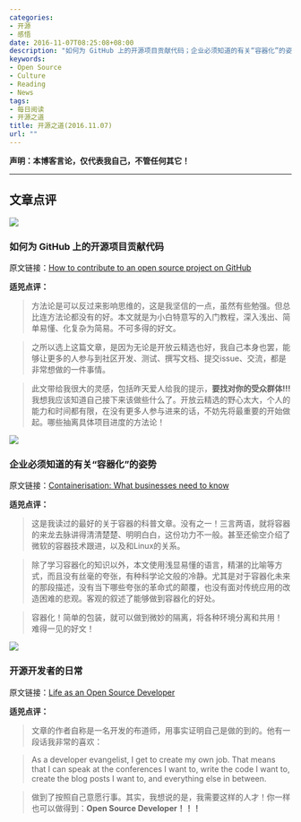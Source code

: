 ```yaml
---
categories:
- 开源
- 感悟
date: 2016-11-07T08:25:08+08:00
description: "如何为 GitHub 上的开源项目贡献代码；企业必须知道的有关“容器化”的姿势；开源开发者的日常"
keywords:
- Open Source
- Culture
- Reading
- News
tags:
- 每日阅读
- 开源之道
title: 开源之道(2016.11.07)
url: ""
---
```


**声明：本博客言论，仅代表我自己，不管任何其它！**

---

## 文章点评

![](http://blog.davidecoppola.com/wp-content/uploads/2016/11/GitHub-logo-header.png)

### 如何为 GitHub 上的开源项目贡献代码

原文链接：[How to contribute to an open source project on GitHub](http://blog.davidecoppola.com/2016/11/howto-contribute-to-open-source-project-on-github/)

**适兕点评：**

> 方法论是可以反过来影响思维的，这是我坚信的一点，虽然有些勉强。但总比连方法论都没有的好。本文就是为小白特意写的入门教程，深入浅出、简单易懂、化复杂为简易。不可多得的好文。

> 之所以选上这篇文章，是因为无论是开放云精选也好，我自己本身也罢，能够让更多的人参与到社区开发、测试、撰写文档、提交issue、交流，都是非常想做的一件事情。

> 此文带给我很大的灵感，包括昨天爱人给我的提示，**要找对你的受众群体!!!** 我想我应该知道自己接下来该做些什么了。开放云精选的野心太大，个人的能力和时间都有限，在没有更多人参与进来的话，不妨先将最重要的开始做起。哪些抽离具体项目进度的方法论！

![](http://cdn.mos.cms.futurecdn.net/aDB9wPqUtsRSRKLmwZDRb8.jpg)

### 企业必须知道的有关“容器化”的姿势

原文链接：[Containerisation: What businesses need to know](http://www.itproportal.com/features/containerisation-what-businesses-need-to-know/)

**适兕点评：**

> 这是我读过的最好的关于容器的科普文章。没有之一！三言两语，就将容器的来龙去脉讲得清清楚楚、明明白白，这份功力不一般。甚至还偷空介绍了微软的容器技术跟进，以及和Linux的关系。

> 除了学习容器化的知识以外，本文使用浅显易懂的语言，精湛的比喻等方式，而且没有丝毫的夸张，有种科学论文般的冷静。尤其是对于容器化未来的那段描述，没有当下哪些夸张的革命式的颠覆，也没有面对传统应用的改造困难的悲观。客观的叙述了能够做到容器化的好处。

> 容器化！简单的包装，就可以做到微妙的隔离，将各种环境分离和共用！ 难得一见的好文！

![](https://opensource.com/sites/default/files/styles/image-full-size/public/images/life/code1.png?itok=50CGHetL)

### 开源开发者的日常

原文链接：[Life as an Open Source Developer](https://dzone.com/articles/life-as-an-open-source-developer)

**适兕点评：**

> 文章的作者自称是一名开发的布道师，用事实证明自己是做的到的。他有一段话我非常的喜欢：

> As a developer evangelist, I get to create my own job. That means that I can speak at the conferences I want to, write the code I want to, create the blog posts I want to, and everything else in between.

> 做到了按照自己意愿行事。其实，我想说的是，我需要这样的人才！你一样也可以做得到：**Open Source  Developer！！！**


